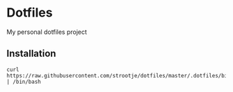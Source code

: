 # Dotfiles

My personal dotfiles project

## Installation

```
curl https://raw.githubusercontent.com/strootje/dotfiles/master/.dotfiles/bin/dotinstall | /bin/bash
```
